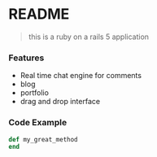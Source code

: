 # README

> this is a ruby on a rails 5 application

### Features

- Real time chat engine for comments
- blog
- portfolio
- drag and drop interface

### Code Example
``` ruby
def my_great_method
end
```